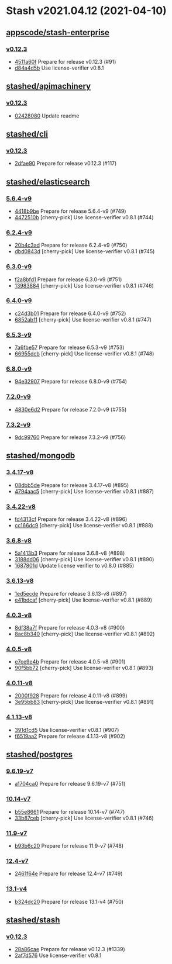 # Stash v2021.04.12 (2021-04-10)


## [appscode/stash-enterprise](https://github.com/appscode/stash-enterprise)

### [v0.12.3](https://github.com/appscode/stash-enterprise/releases/tag/v0.12.3)

- [4511a60f](https://github.com/appscode/stash-enterprise/commit/4511a60f) Prepare for release v0.12.3 (#91)
- [d84a4d5b](https://github.com/appscode/stash-enterprise/commit/d84a4d5b) Use license-verifier v0.8.1



## [stashed/apimachinery](https://github.com/stashed/apimachinery)

### [v0.12.3](https://github.com/stashed/apimachinery/releases/tag/v0.12.3)

- [02428080](https://github.com/stashed/apimachinery/commit/02428080) Update readme



## [stashed/cli](https://github.com/stashed/cli)

### [v0.12.3](https://github.com/stashed/cli/releases/tag/v0.12.3)

- [2dfae90](https://github.com/stashed/cli/commit/2dfae90) Prepare for release v0.12.3 (#117)



## [stashed/elasticsearch](https://github.com/stashed/elasticsearch)

### [5.6.4-v9](https://github.com/stashed/elasticsearch/releases/tag/5.6.4-v9)

- [4418b9be](https://github.com/stashed/elasticsearch/commit/4418b9be) Prepare for release 5.6.4-v9 (#749)
- [4472510b](https://github.com/stashed/elasticsearch/commit/4472510b) [cherry-pick] Use license-verifier v0.8.1 (#744)


### [6.2.4-v9](https://github.com/stashed/elasticsearch/releases/tag/6.2.4-v9)

- [20b4c3ad](https://github.com/stashed/elasticsearch/commit/20b4c3ad) Prepare for release 6.2.4-v9 (#750)
- [dbd0843d](https://github.com/stashed/elasticsearch/commit/dbd0843d) [cherry-pick] Use license-verifier v0.8.1 (#745)


### [6.3.0-v9](https://github.com/stashed/elasticsearch/releases/tag/6.3.0-v9)

- [f2a8bfd1](https://github.com/stashed/elasticsearch/commit/f2a8bfd1) Prepare for release 6.3.0-v9 (#751)
- [13983884](https://github.com/stashed/elasticsearch/commit/13983884) [cherry-pick] Use license-verifier v0.8.1 (#746)


### [6.4.0-v9](https://github.com/stashed/elasticsearch/releases/tag/6.4.0-v9)

- [c24d3b01](https://github.com/stashed/elasticsearch/commit/c24d3b01) Prepare for release 6.4.0-v9 (#752)
- [6852abf1](https://github.com/stashed/elasticsearch/commit/6852abf1) [cherry-pick] Use license-verifier v0.8.1 (#747)


### [6.5.3-v9](https://github.com/stashed/elasticsearch/releases/tag/6.5.3-v9)

- [7a6fbe57](https://github.com/stashed/elasticsearch/commit/7a6fbe57) Prepare for release 6.5.3-v9 (#753)
- [66955dcb](https://github.com/stashed/elasticsearch/commit/66955dcb) [cherry-pick] Use license-verifier v0.8.1 (#748)


### [6.8.0-v9](https://github.com/stashed/elasticsearch/releases/tag/6.8.0-v9)

- [94e32907](https://github.com/stashed/elasticsearch/commit/94e32907) Prepare for release 6.8.0-v9 (#754)


### [7.2.0-v9](https://github.com/stashed/elasticsearch/releases/tag/7.2.0-v9)

- [4830e6d2](https://github.com/stashed/elasticsearch/commit/4830e6d2) Prepare for release 7.2.0-v9 (#755)


### [7.3.2-v9](https://github.com/stashed/elasticsearch/releases/tag/7.3.2-v9)

- [9dc99760](https://github.com/stashed/elasticsearch/commit/9dc99760) Prepare for release 7.3.2-v9 (#756)



## [stashed/mongodb](https://github.com/stashed/mongodb)

### [3.4.17-v8](https://github.com/stashed/mongodb/releases/tag/3.4.17-v8)

- [08dbb5de](https://github.com/stashed/mongodb/commit/08dbb5de) Prepare for release 3.4.17-v8 (#895)
- [4794aac5](https://github.com/stashed/mongodb/commit/4794aac5) [cherry-pick] Use license-verifier v0.8.1 (#887)


### [3.4.22-v8](https://github.com/stashed/mongodb/releases/tag/3.4.22-v8)

- [fd4313cf](https://github.com/stashed/mongodb/commit/fd4313cf) Prepare for release 3.4.22-v8 (#896)
- [cc166dc9](https://github.com/stashed/mongodb/commit/cc166dc9) [cherry-pick] Use license-verifier v0.8.1 (#888)


### [3.6.8-v8](https://github.com/stashed/mongodb/releases/tag/3.6.8-v8)

- [5a1413b3](https://github.com/stashed/mongodb/commit/5a1413b3) Prepare for release 3.6.8-v8 (#898)
- [3188dd06](https://github.com/stashed/mongodb/commit/3188dd06) [cherry-pick] Use license-verifier v0.8.1 (#890)
- [1687801d](https://github.com/stashed/mongodb/commit/1687801d) Update license verifier to v0.8.0 (#885)


### [3.6.13-v8](https://github.com/stashed/mongodb/releases/tag/3.6.13-v8)

- [1ed5ecde](https://github.com/stashed/mongodb/commit/1ed5ecde) Prepare for release 3.6.13-v8 (#897)
- [e41bdcaf](https://github.com/stashed/mongodb/commit/e41bdcaf) [cherry-pick] Use license-verifier v0.8.1 (#889)


### [4.0.3-v8](https://github.com/stashed/mongodb/releases/tag/4.0.3-v8)

- [8df38a7f](https://github.com/stashed/mongodb/commit/8df38a7f) Prepare for release 4.0.3-v8 (#900)
- [8ac8b340](https://github.com/stashed/mongodb/commit/8ac8b340) [cherry-pick] Use license-verifier v0.8.1 (#892)


### [4.0.5-v8](https://github.com/stashed/mongodb/releases/tag/4.0.5-v8)

- [e7ce9e4b](https://github.com/stashed/mongodb/commit/e7ce9e4b) Prepare for release 4.0.5-v8 (#901)
- [90f5bb72](https://github.com/stashed/mongodb/commit/90f5bb72) [cherry-pick] Use license-verifier v0.8.1 (#893)


### [4.0.11-v8](https://github.com/stashed/mongodb/releases/tag/4.0.11-v8)

- [2000f928](https://github.com/stashed/mongodb/commit/2000f928) Prepare for release 4.0.11-v8 (#899)
- [3e95bb83](https://github.com/stashed/mongodb/commit/3e95bb83) [cherry-pick] Use license-verifier v0.8.1 (#891)


### [4.1.13-v8](https://github.com/stashed/mongodb/releases/tag/4.1.13-v8)

- [391d1cd5](https://github.com/stashed/mongodb/commit/391d1cd5) Use license-verifier v0.8.1 (#907)
- [f6519aa2](https://github.com/stashed/mongodb/commit/f6519aa2) Prepare for release 4.1.13-v8 (#902)



## [stashed/postgres](https://github.com/stashed/postgres)

### [9.6.19-v7](https://github.com/stashed/postgres/releases/tag/9.6.19-v7)

- [a1704ca0](https://github.com/stashed/postgres/commit/a1704ca0) Prepare for release 9.6.19-v7 (#751)


### [10.14-v7](https://github.com/stashed/postgres/releases/tag/10.14-v7)

- [b55e8661](https://github.com/stashed/postgres/commit/b55e8661) Prepare for release 10.14-v7 (#747)
- [33b87ceb](https://github.com/stashed/postgres/commit/33b87ceb) [cherry-pick] Use license-verifier v0.8.1 (#746)


### [11.9-v7](https://github.com/stashed/postgres/releases/tag/11.9-v7)

- [b93b6c20](https://github.com/stashed/postgres/commit/b93b6c20) Prepare for release 11.9-v7 (#748)


### [12.4-v7](https://github.com/stashed/postgres/releases/tag/12.4-v7)

- [2461f64e](https://github.com/stashed/postgres/commit/2461f64e) Prepare for release 12.4-v7 (#749)


### [13.1-v4](https://github.com/stashed/postgres/releases/tag/13.1-v4)

- [b324dc20](https://github.com/stashed/postgres/commit/b324dc20) Prepare for release 13.1-v4 (#750)



## [stashed/stash](https://github.com/stashed/stash)

### [v0.12.3](https://github.com/stashed/stash/releases/tag/v0.12.3)

- [28a86cae](https://github.com/stashed/stash/commit/28a86cae) Prepare for release v0.12.3 (#1339)
- [2af7d576](https://github.com/stashed/stash/commit/2af7d576) Use license-verifier v0.8.1



